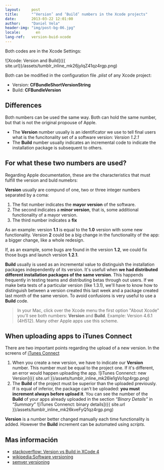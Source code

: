 ```yaml
---
layout:     post
title:      "‘Version’ and ‘Build’ numbers in the Xcode projects"
date:       2013-03-22 12:01:00
author:     "Daniel Vela"
header-img: "img/post-bg-06.jpg"
locale:       en
lang-ref:   version-buid-xcode
---
```



Both codes are in the Xcode Settings:

![Xcode: Version and Build]({{ site.url}}/assets/tumblr_inline_mk26jyIqZ41qz4rgp.png)


Both can be modified in the configuration file *.plist* of any Xcode project:

* Version: **CFBundleShortVersionString**
* Build: **CFBundleVersion**

## Differences

Both numbers can be used the same way. Both can hold the same number, but that is not the original propouse of Apple.

* The **Version** number usually is an identificator we use to tell final users what is the funcitonality set of a software version: *Version 1.2.1*
* The  **Build** number usually indicates an incremental code to indicate the installation package is subsequent to others.

## For what these two numbers are used?

Regarding Apple documentation, these are the characteristics that must fulfill the version and buld numebrs:

**Version** usually are compund of one, two or three integer numbers separated by a coma:

1. The fist number indicates the **mayor version** of the software.
2. The second indicates a **minor version**, that is, some additional functionality of a mayor version.
3. The third number indicates a **fix**

As an example: version **1.1** is equal to the **1.0** version with some new functionality. Version **2** could be a big change in the functionality of the app: a bigger change, like a whole redesign.

If, as an example, some bugs are found in the version **1.2**, we could fix those bugs and launch version **1.2.1**.

**Build** usually is used as an incremental value to distinguish the installation packages independently of its version. It's usefull when **we had distributed different installation packages of the same version**. This happends frequently in testing teams and distributing betas through out users. If we make beta tests of a particular version (like 1.3.1), we'll have to know how to distinguish between a version created this last week and a package created last month of the same version. To avoid confusions is very useful to use a **Build** code.

> In your Mac, click over the Xcode menu the first option "About Xcode" you'll see both numbers: **Version** and **Build**. Example: Version 4.6.1 (4H512). Many other Apple apps use this scheme.

## When uploading apps to iTunes Connect

There are two important points regarding the upload of a new version. In the screens of [iTunes Connect](https://itunesconnect.apple.com/)

1. When you create a new version, we have to indicate our **Version** number. This number must be equal to the project one. If it's different, an error would happen uploading the app.
	![iTunes Connenct: new Version]({{ site.url }}/assets/tumblr_inline_mk26le1gVo1qz4rgp.png)
2. The **Build** of the project must be superior than the uploaded previously. If is equal of inferior, the package can't be uploaded: **you must increment always before upload it**.  You can see the number of the **Build** of your apps already uploaded in the section *“Binary Details”* in “*Summary*” 
	![iTunes Connenct: binary details]({{ site.url }}/assets/tumblr_inline_mk26kveFyQ1qz4rgp.png)

**Version** is a number better changed manually each time functionality is added. However the **Build** increment can be automated using *scripts*.

## Mas información

* [stackoverflow: Version vs Build in XCode 4](http://stackoverflow.com/questions/6851660/version-vs-build-in-xcode-4/6965086#6965086)
* [wikipedia:Software versioning](http://en.wikipedia.org/wiki/Software_versioning)
* [semver versioning](https://semver.org)